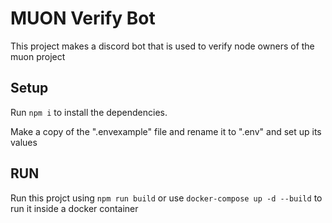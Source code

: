 # MUON Verify Bot

This project makes a discord bot that is used to verify node owners of the muon project

## Setup

Run `npm i` to install the dependencies.

Make a copy of the ".envexample" file and rename it to ".env" and set up its values

## RUN
Run this projct using `npm run build` or use `docker-compose up -d --build` to run it inside a docker container